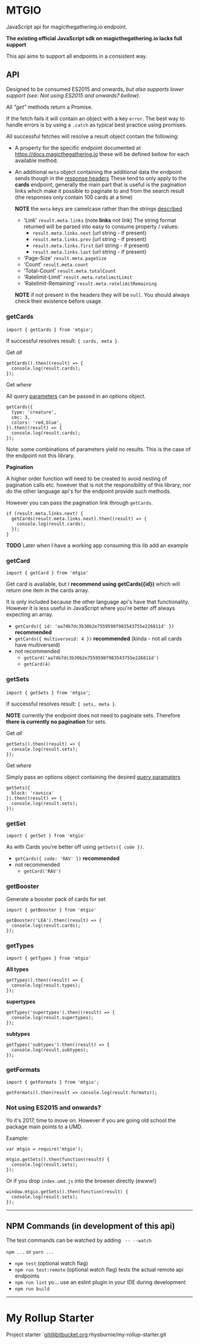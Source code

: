 # MTGIO

JavaScript api for magicthegathering.io endpoint.

**The existing official JavaScript sdk on magicthegathering.io lacks full support**

This api aims to support all endpoints in a consistent way.

## API

Designed to be consumed ES2015 and onwards, _but also supports lower support (see: Not using ES2015 and onwards? bellow)_.

All _"get"_ methods return a Promise.

If the fetch fails it will contain an object with a key `error`.
The best way to handle errors is by using a `.catch` as typical best practice using promises.

All successful fetches will resolve a result object contain the following:

* A property for the specific endpoint documented at https://docs.magicthegathering.io
  these will be defined bellow for each available method.
* An additional `meta` object containing the additional data the endpoint sends though in the [response headers](https://docs.magicthegathering.io/?javascript#headers)
  These tend to only apply to the **cards** endpoint, generally the main part
  that is useful is the pagination links which make it possible to paginate
  to and from the search result (the responses only contain 100 cards at a time)

  **NOTE** the `meta` keys are camelcase rather than the strings [described](https://docs.magicthegathering.io/?javascript#headers)

  * 'Link' `result.meta.links` (note **links** not link)
    The string format returned will be parsed into easy to
    consume property / values:
    * `result.meta.links.next` (url string - if present)
    * `result.meta.links.prev` (url string - if present)
    * `result.meta.links.first` (url string - if present)
    * `result.meta.links.last` (url string - if present)
  * 'Page-Size' `result.meta.pageSize`
  * 'Count' `result.meta.count`
  * 'Total-Count' `result.meta.totalCount`
  * 'Ratelimit-Limit' `result.meta.ratelimitLimit`
  * 'Ratelimit-Remaining' `result.meta.ratelimitRemaining`

  **NOTE** if not present in the headers they will be `null`.
  You should always check their existence before usage.


### getCards

`import { getCards } from 'mtgio'`;

If successful resolves result: `{ cards, meta }`.

Get _all_

```
getCards().then((result) => {
  console.log(result.cards);
});
```

Get _where_

All query [parameters](https://docs.magicthegathering.io/?python#get-all-cards) can be passed in an options object.

```
getCards({
  type: 'creature',
  cmc: 3,
  colors: 'red,blue',
}).then((result) => {
  console.log(result.cards);
});
```

Note: some combinations of parameters yield no results.
This is the case of the endpoint not this library.

**Pagination**

A higher order function will need to be created to avoid nesting
of pagination calls etc. however that is not the responsibility
of this library, nor do the other language api's for the endpoint
provide such methods.

However you can pass the pagination link through `getCards`.

```
if (result.meta.links.next) {
  getCards(result.meta.links.next).then((result) => {
    console.log(result.cards);
  });
}
```

**TODO** Later when I have a working app consuming this lib add an example

### getCard

`import { getCard } from 'mtgio'`

Get card is available, but I **recommend using getCards({id})** which will return
one item in the cards array.

It is only included because the other language api's have that functionality.
However it is less useful in JavaScript where you're better off always expecting an array.

* `getCards({ id: 'aa74b7dc3b30b2e7559598f983543755e226811d' })` **recommended**
* `getCards({ multiverseid: 4 })` **recommended** (kinda - not all cards have multiverseid)
* not recommended
  * `getCard('aa74b7dc3b30b2e7559598f983543755e226811d')`
  * `getCard(4)`

### getSets

`import { getSets } from 'mtgio'`;

If successful resolves result: `{ sets, meta }`.

**NOTE** currently the endpoint does not need to paginate sets.
Therefore **there is currently no pagination** for sets.

Get _all_

```
getSets().then((result) => {
  console.log(result.sets);
});
```

Get _where_

Simply pass an options object containing the desired [query paramaters](https://docs.magicthegathering.io/?python#sets)

```
getSets({
  block: 'ravnica'
}).then((result) => {
  console.log(result.sets);
});
```

### getSet

`import { getSet } from 'mtgio'`

As with Cards you're better off using `getSets({ code })`.

* `getCards({ code: 'RAV' })` **recommended**
* not recommended
  * `getCard('RAV')`

### getBooster

Generate a booster pack of cards for set

```
import { getBooster } from 'mtgio'

getBooster('LEA').then((result) => {
  console.log(result.cards);
});
```

### getTypes

`import { getTypes } from 'mtgio'`

**All types**

```
getTypes().then((result) => {
  console.log(result.types);
});
```

**supertypes**

```
getTypes('supertypes').then((result) => {
  console.log(result.supertypes);
});
```

**subtypes**

```
getTypes('subtypes').then((result) => {
  console.log(result.subtypes);
});
```

### getFormats

```
import { getFormats } from 'mtgio';

getFormats().then(result => console.log(result.formats));
```

### Not using ES2015 and onwards?

Yo it's 2017, time to move on. However if you are going old school
the package main points to a UMD.

Example:

```
var mtgio = require('mtgio');

mtgio.getSets().then(function(result) {
  console.log(result.sets);
});
```
Or if you drop `index.umd.js` into the browser directly (ewww!)

```
window.mtgio.getSets().then(function(result) {
  console.log(result.sets);
});
```

---

## NPM Commands (in development of this api)

The test commands can be watched by adding ` -- --watch`

`npm ...` or `yarn ...`

* `npm test` (optional watch flag)
* `npm run test:remote` (optional watch flag)
  tests the actual remote api endpoints
* `npm run lint`
  yo... use an eslint plugin in your IDE during development
* `npm run build`

---

# My Rollup Starter

Project starter `git@bitbucket.org:rhysburnie/my-rollup-starter.git
